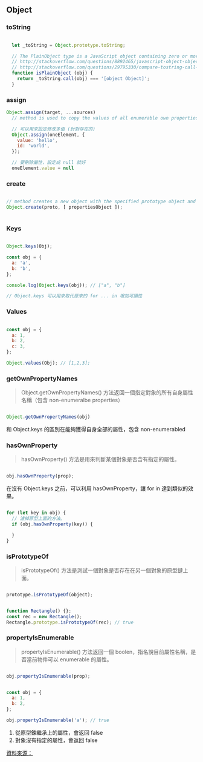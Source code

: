 ## Object

### toString 

```js

  let _toString = Object.prototype.toString;

  // The PlainObject type is a JavaScript object containing zero or more key-value pairs.‍
  // http://stackoverflow.com/questions/8892465/javascript-object-object-means
  // http://stackoverflow.com/questions/29795330/compare-tostring-call-against-tostring
  function isPlainObject (obj) {
    return _toString.call(obj) === '[object Object]';
  }

```

### assign 

```js
Object.assign(target, ...sources)
  // method is used to copy the values of all enumerable own properties from one or more source objects to a target object. It will return the target object.

  // 可以用來設定修改多值 (針對存在的)
  Object.assign(oneElement, {
    value: 'hello',
    id: 'world',
  });

  // 要刪除屬性，設定成 null 就好
  oneElement.value = null

```

### create

```js

// method creates a new object with the specified prototype object and properties.
Object.create(proto, [ propertiesObject ]);
  
```


### Keys 

```js 

Object.keys(Obj);

const obj = {
  a: 'a',
  b: 'b',
};

console.log(Object.keys(obj)); // ["a", "b"]

// Object.keys 可以用來取代原來的 for ... in 增加可讀性

```

### Values

```js

const obj = {
  a: 1,
  b: 2, 
  c: 3,
};

Object.values(Obj); // [1,2,3];

```

### getOwnPropertyNames

> Object.getOwnPropertyNames() 方法返回一個指定對象的所有自身屬性名稱（包含 non-enumeralbe properties）

```js

Object.getOwnPropertyNames(obj)

```

和 Object.keys 的區別在能夠獲得自身全部的屬性，包含 non-enumerabled

### hasOwnProperty

> hasOwnProperty() 方法是用來判斷某個對象是否含有指定的屬性。

```js

obj.hasOwnProperty(prop);

```

在沒有 Object.keys 之前，可以利用 hasOwnProperty，讓 for in 達到類似的效果。

```js

for (let key in obj) {
  // 濾掉原型上面的方法。
  if (obj.hasOwnProperty(key)) {

  }
}

```


### isPrototypeOf

> isPrototypeOf() 方法是測試一個對象是否存在在另一個對象的原型鏈上面。

```js

prototype.isPrototypeOf(object);

```

```js

function Rectangle() {};
const rec = new Rectangle();
Rectangle.prototype.isPrototypeOf(rec); // true

```

### propertyIsEnumerable 

> propertyIsEnumerable() 方法返回一個 boolen，指名說目前屬性名稱，是否當前物件可以 enumerable 的屬性。

```js

obj.propertyIsEnumerable(prop);

```

```js

const obj = {
  a: 1,
  b: 2,
};

obj.propertyIsEnumerable('a'); // true


```

1. 從原型鍊繼承上的屬性，會返回 false
2. 對象沒有指定的屬性，會返回 false

[資料來源：](http://yanhaijing.com/javascript/2015/05/08/member-of-object/)